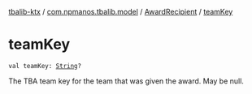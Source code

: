 [tbalib-ktx](../../index.md) / [com.npmanos.tbalib.model](../index.md) / [AwardRecipient](index.md) / [teamKey](./team-key.md)

# teamKey

`val teamKey: `[`String`](https://kotlinlang.org/api/latest/jvm/stdlib/kotlin/-string/index.html)`?`

The TBA team key for the team that was given the award. May be null.

